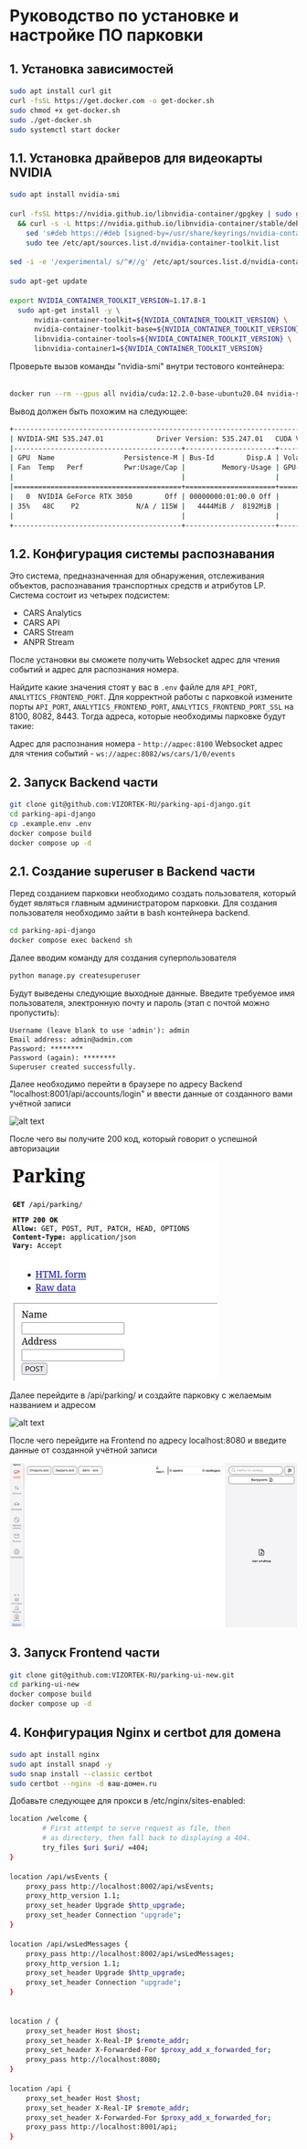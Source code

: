# Руководство по установке и настройке ПО парковки

## 1. Установка зависимостей

```bash
sudo apt install curl git
curl -fsSL https://get.docker.com -o get-docker.sh
sudo chmod +x get-docker.sh
sudo ./get-docker.sh
sudo systemctl start docker
```

## 1.1. Установка драйверов для видеокарты NVIDIA
```bash
sudo apt install nvidia-smi

curl -fsSL https://nvidia.github.io/libnvidia-container/gpgkey | sudo gpg --dearmor -o /usr/share/keyrings/nvidia-container-toolkit-keyring.gpg \
  && curl -s -L https://nvidia.github.io/libnvidia-container/stable/deb/nvidia-container-toolkit.list | \
    sed 's#deb https://#deb [signed-by=/usr/share/keyrings/nvidia-container-toolkit-keyring.gpg] https://#g' | \
    sudo tee /etc/apt/sources.list.d/nvidia-container-toolkit.list

sed -i -e '/experimental/ s/^#//g' /etc/apt/sources.list.d/nvidia-container-toolkit.list

sudo apt-get update

export NVIDIA_CONTAINER_TOOLKIT_VERSION=1.17.8-1
  sudo apt-get install -y \
      nvidia-container-toolkit=${NVIDIA_CONTAINER_TOOLKIT_VERSION} \
      nvidia-container-toolkit-base=${NVIDIA_CONTAINER_TOOLKIT_VERSION} \
      libnvidia-container-tools=${NVIDIA_CONTAINER_TOOLKIT_VERSION} \
      libnvidia-container1=${NVIDIA_CONTAINER_TOOLKIT_VERSION}
```

Проверьте вызов команды "nvidia-smi" внутри тестового контейнера:
```bash

docker run --rm --gpus all nvidia/cuda:12.2.0-base-ubuntu20.04 nvidia-smi

```
Вывод должен быть похожим на следующее:

```bash
+---------------------------------------------------------------------------------------+
| NVIDIA-SMI 535.247.01             Driver Version: 535.247.01   CUDA Version: 12.2     |
|-----------------------------------------+----------------------+----------------------+
| GPU  Name                 Persistence-M | Bus-Id        Disp.A | Volatile Uncorr. ECC |
| Fan  Temp   Perf          Pwr:Usage/Cap |         Memory-Usage | GPU-Util  Compute M. |
|                                         |                      |               MIG M. |
|=========================================+======================+======================|
|   0  NVIDIA GeForce RTX 3050        Off | 00000000:01:00.0 Off |                  N/A |
| 35%   48C    P2              N/A / 115W |   4444MiB /  8192MiB |      5%      Default |
|                                         |                      |                  N/A |
+-----------------------------------------+----------------------+----------------------+
```

## 1.2. Конфигурация системы распознавания 

Это система, предназначенная для обнаружения, отслеживания объектов, распознавания транспортных средств и атрибутов LP. Система состоит из четырех подсистем:

- CARS Analytics
- CARS API
- CARS Stream
- ANPR Stream

После установки вы сможете получить Websocket адрес для чтения событий и адрес для распознания номера.

Найдите какие значения стоят у вас в `.env` файле для `API_PORT`, `ANALYTICS_FRONTEND_PORT`. Для корректной работы с парковкой измените порты `API_PORT`, `ANALYTICS_FRONTEND_PORT`, `ANALYTICS_FRONTEND_PORT_SSL` на 8100, 8082, 8443. Тогда адреса, которые необходимы парковке будут такие:

Адрес для распознания номера - `http://адрес:8100`
Websocket адрес для чтения событий - `ws://адрес:8082/ws/cars/1/0/events`


## 2. Запуск Backend части

```bash
git clone git@github.com:VIZORTEK-RU/parking-api-django.git
cd parking-api-django
cp .example.env .env
docker compose build
docker compose up -d
```

## 2.1. Создание superuser в Backend части

Перед созданием парковки необходимо создать пользователя, который будет являться главным администратором парковки. Для создания пользователя необходимо зайти в bash контейнера backend.

```bash
cd parking-api-django
docker compose exec backend sh
```

Далее вводим команду для создания суперпользователя

```bash
python manage.py createsuperuser
```

Будут выведены следующие выходные данные. Введите требуемое имя пользователя, электронную почту и пароль (этап с почтой можно пропустить):

```
Username (leave blank to use 'admin'): admin
Email address: admin@admin.com
Password: ********
Password (again): ********
Superuser created successfully.
```
Далее необходимо перейти в браузере по адресу Backend "localhost:8001/api/accounts/login" и ввести данные от созданного вами учётной записи

![alt text](api_login.png)

После чего вы получите 200 код, который говорит о успешной авторизации

![alt text](api_right_login.png)

Далее перейдите в /api/parking/ и создайте парковку с желаемым названием и адресом

![alt text](api-parking.png)

После чего перейдите на Frontend по адресу localhost:8080 и введите данные от созданной учётной записи

![alt text](test_parking.png)

## 3. Запуск Frontend части

```bash
git clone git@github.com:VIZORTEK-RU/parking-ui-new.git
cd parking-ui-new
docker compose build
docker compose up -d
```

## 4. Конфигурация Nginx и certbot для домена

```bash
sudo apt install nginx
sudo apt install snapd -y
sudo snap install --classic certbot
sudo certbot --nginx -d ваш-домен.ru
```
Добавьте следующее для прокси в /etc/nginx/sites-enabled:

```bash
location /welcome { 
        # First attempt to serve request as file, then 
        # as directory, then fall back to displaying a 404. 
        try_files $uri $uri/ =404; 
} 

location /api/wsEvents { 
    proxy_pass http://localhost:8002/api/wsEvents; 
    proxy_http_version 1.1; 
    proxy_set_header Upgrade $http_upgrade; 
    proxy_set_header Connection "upgrade"; 
} 

location /api/wsLedMessages { 
    proxy_pass http://localhost:8002/api/wsLedMessages; 
    proxy_http_version 1.1; 
    proxy_set_header Upgrade $http_upgrade; 
    proxy_set_header Connection "upgrade"; 
} 


location / { 
    proxy_set_header Host $host; 
    proxy_set_header X-Real-IP $remote_addr; 
    proxy_set_header X-Forwarded-For $proxy_add_x_forwarded_for; 
    proxy_pass http://localhost:8080; 
} 

location /api { 
    proxy_set_header Host $host;
    proxy_set_header X-Real-IP $remote_addr;
    proxy_set_header X-Forwarded-For $proxy_add_x_forwarded_for;
    proxy_pass http://localhost:8001/api;
}
```


